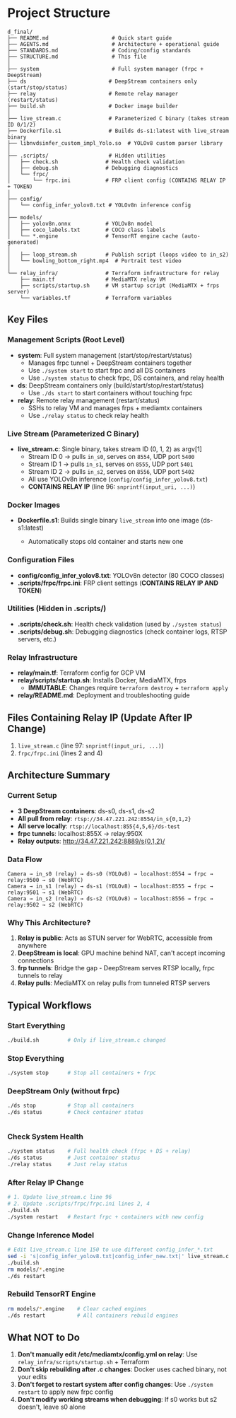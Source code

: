 # Project Structure

```
d_final/
├── README.md                    # Quick start guide
├── AGENTS.md                    # Architecture + operational guide
├── STANDARDS.md                 # Coding/config standards
├── STRUCTURE.md                 # This file
│
├── system                       # Full system manager (frpc + DeepStream)
├── ds                          # DeepStream containers only (start/stop/status)
├── relay                       # Remote relay manager (restart/status)
├── build.sh                    # Docker image builder
│
├── live_stream.c               # Parameterized C binary (takes stream ID 0/1/2)
├── Dockerfile.s1               # Builds ds-s1:latest with live_stream binary
├── libnvdsinfer_custom_impl_Yolo.so  # YOLOv8 custom parser library
│
├── .scripts/                   # Hidden utilities
│   ├── check.sh               # Health check validation
│   ├── debug.sh               # Debugging diagnostics
│   └── frpc/
│       └── frpc.ini           # FRP client config (CONTAINS RELAY IP + TOKEN)
│
├── config/
│   └── config_infer_yolov8.txt # YOLOv8n inference config
│
├── models/
│   ├── yolov8n.onnx           # YOLOv8n model
│   ├── coco_labels.txt        # COCO class labels
│   └── *.engine               # TensorRT engine cache (auto-generated)
│
│   ├── loop_stream.sh         # Publish script (loops video to in_s2)
│   └── bowling_bottom_right.mp4  # Portrait test video
│
└── relay_infra/               # Terraform infrastructure for relay
    ├── main.tf                # MediaMTX relay VM
    ├── scripts/startup.sh     # VM startup script (MediaMTX + frps server)
    └── variables.tf           # Terraform variables
```

## Key Files

### Management Scripts (Root Level)
- **system**: Full system management (start/stop/restart/status)
  - Manages frpc tunnel + DeepStream containers together
  - Use `./system start` to start frpc and all DS containers
  - Use `./system status` to check frpc, DS containers, and relay health
- **ds**: DeepStream containers only (build/start/stop/restart/status)
  - Use `./ds start` to start containers without touching frpc
- **relay**: Remote relay management (restart/status)
  - SSHs to relay VM and manages frps + mediamtx containers
  - Use `./relay status` to check relay health

### Live Stream (Parameterized C Binary)
- **live_stream.c**: Single binary, takes stream ID (0, 1, 2) as argv[1]
  - Stream ID 0 → pulls `in_s0`, serves on `8554`, UDP port `5400`
  - Stream ID 1 → pulls `in_s1`, serves on `8555`, UDP port `5401`
  - Stream ID 2 → pulls `in_s2`, serves on `8556`, UDP port `5402`
  - All use YOLOv8n inference (`config/config_infer_yolov8.txt`)
  - **CONTAINS RELAY IP** (line 96: `snprintf(input_uri, ...)`)

### Docker Images
- **Dockerfile.s1**: Builds single binary `live_stream` into one image (ds-s1:latest)

  - Automatically stops old container and starts new one

### Configuration Files
- **config/config_infer_yolov8.txt**: YOLOv8n detector (80 COCO classes)
- **.scripts/frpc/frpc.ini**: FRP client settings (**CONTAINS RELAY IP AND TOKEN**)

### Utilities (Hidden in .scripts/)
- **.scripts/check.sh**: Health check validation (used by `./system status`)
- **.scripts/debug.sh**: Debugging diagnostics (check container logs, RTSP servers, etc.)

### Relay Infrastructure
- **relay/main.tf**: Terraform config for GCP VM
- **relay/scripts/startup.sh**: Installs Docker, MediaMTX, frps
  - **IMMUTABLE**: Changes require `terraform destroy` + `terraform apply`
- **relay/README.md**: Deployment and troubleshooting guide

## Files Containing Relay IP (Update After IP Change)

1. `live_stream.c` (line 97: `snprintf(input_uri, ...)`)
2. `frpc/frpc.ini` (lines 2 and 4)

## Architecture Summary

### Current Setup
- **3 DeepStream containers**: ds-s0, ds-s1, ds-s2
- **All pull from relay**: `rtsp://34.47.221.242:8554/in_s{0,1,2}`
- **All serve locally**: `rtsp://localhost:855{4,5,6}/ds-test`
- **frpc tunnels**: localhost:855X → relay:950X
- **Relay outputs**: http://34.47.221.242:8889/s{0,1,2}/

### Data Flow
```
Camera → in_s0 (relay) → ds-s0 (YOLOv8) → localhost:8554 → frpc → relay:9500 → s0 (WebRTC)
Camera → in_s1 (relay) → ds-s1 (YOLOv8) → localhost:8555 → frpc → relay:9501 → s1 (WebRTC)
Camera → in_s2 (relay) → ds-s2 (YOLOv8) → localhost:8556 → frpc → relay:9502 → s2 (WebRTC)
```

### Why This Architecture?
1. **Relay is public**: Acts as STUN server for WebRTC, accessible from anywhere
2. **DeepStream is local**: GPU machine behind NAT, can't accept incoming connections
3. **frp tunnels**: Bridge the gap - DeepStream serves RTSP locally, frpc tunnels to relay
4. **Relay pulls**: MediaMTX on relay pulls from tunneled RTSP servers

## Typical Workflows

### Start Everything
```bash
./build.sh         # Only if live_stream.c changed
```

### Stop Everything
```bash
./system stop      # Stop all containers + frpc
```

### DeepStream Only (without frpc)
```bash
./ds stop          # Stop all containers
./ds status        # Check container status
```

```bash
```

### Check System Health
```bash
./system status    # Full health check (frpc + DS + relay)
./ds status        # Just container status
./relay status     # Just relay status
```

### After Relay IP Change
```bash
# 1. Update live_stream.c line 96
# 2. Update .scripts/frpc/frpc.ini lines 2, 4
./build.sh
./system restart   # Restart frpc + containers with new config
```

### Change Inference Model
```bash
# Edit live_stream.c line 150 to use different config_infer_*.txt
sed -i 's|config_infer_yolov8.txt|config_infer_new.txt|' live_stream.c
./build.sh
rm models/*.engine
./ds restart
```

### Rebuild TensorRT Engine
```bash
rm models/*.engine    # Clear cached engines
./ds restart          # All containers rebuild engines
```

## What NOT to Do

1. **Don't manually edit /etc/mediamtx/config.yml on relay**: Use `relay_infra/scripts/startup.sh` + Terraform
2. **Don't skip rebuilding after .c changes**: Docker uses cached binary, not your edits
3. **Don't forget to restart system after config changes**: Use `./system restart` to apply new frpc config
4. **Don't modify working streams when debugging**: If s0 works but s2 doesn't, leave s0 alone
